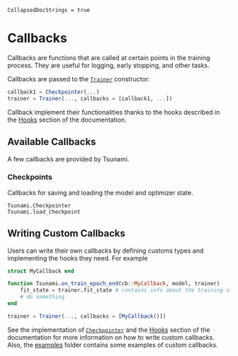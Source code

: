 ```@meta
CollapsedDocStrings = true
```

# Callbacks

Callbacks are functions that are called at certain points in the training process. They are useful for logging, early stopping, and other tasks. 

Callbacks are passed to the [`Trainer`](@ref) constructor: 

```julia
callback1 = Checkpointer(...)
trainer = Trainer(..., callbacks = [callback1, ...])
```

Callback implement their functionalities thanks to the hooks described in the [Hooks](@ref) section of the documentation.

## Available Callbacks

A few callbacks are provided by Tsunami.

### Checkpoints 

Callbacks for saving and loading the model and optimizer state.

```@docs
Tsunami.Checkpointer
Tsunami.load_checkpoint
```

## Writing Custom Callbacks

Users can write their own callbacks by defining customs types and implementing the hooks they need. For example

```julia
struct MyCallback end

function Tsunami.on_train_epoch_end(cb::MyCallback, model, trainer)
    fit_state = trainer.fit_state # contains info about the training status
    # do something
end

trainer = Trainer(..., callbacks = [MyCallback()])
```

See the implementation of [`Checkpointer`](@ref) and the 
[Hooks](@ref) section of the documentation for more information
on how to write custom callbacks. Also, the [examples](https://github.com/CarloLucibello/Tsunami.jl/tree/main/examples) folder contains some examples of custom callbacks. 
